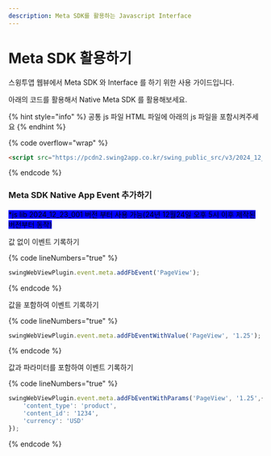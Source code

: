 ```yaml
---
description: Meta SDK를 활용하는 Javascript Interface
---
```


# Meta SDK 활용하기

스윙투앱 웹뷰에서 Meta SDK 와 Interface 를 하기 위한 사용 가이드입니다.

아래의 코드를 활용해서 Native Meta SDK 를 활용해보세요.

{% hint style="info" %}
공통 js 파일 HTML 파일에 아래의 js 파일을 포함시켜주세요
{% endhint %}

{% code overflow="wrap" %}
```html
<script src="https://pcdn2.swing2app.co.kr/swing_public_src/v3/2024_12_23_001/js/swing_app_on_web.js"></script>
```
{% endcode %}

### Meta SDK Native App Event 추가하기 <a href="#add-event" id="add-event"></a>

<mark style="background-color:blue;">\*js lib 2024\_12\_23\_001 버전 부터 사용 가능(24년 12월24일 오후 5시 이후 제작된 버전부터 동작)</mark>

값 없이 이벤트 기록하기

{% code lineNumbers="true" %}
```javascript
swingWebViewPlugin.event.meta.addFbEvent('PageView');
```
{% endcode %}

값을 포함하여 이벤트 기록하기

{% code lineNumbers="true" %}
```javascript
swingWebViewPlugin.event.meta.addFbEventWithValue('PageView', '1.25');
```
{% endcode %}

값과 파라미터를 포함하여 이벤트 기록하기

{% code lineNumbers="true" %}
```javascript
swingWebViewPlugin.event.meta.addFbEventWithParams('PageView', '1.25',{
    'content_type': 'product',
    'content_id': '1234',
    'currency': 'USD'
});
```
{% endcode %}
